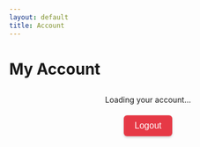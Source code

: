 ```yaml
---
layout: default
title: Account
---
```


# My Account

<div id="account-info" style="text-align:center; margin-top:30px;">
  <p>Loading your account...</p>
</div>

<div style="text-align:center; margin-top:20px;">
  <button id="logout-btn" style="
      background: #e63946;
      color: white;
      border: none;
      padding: 10px 20px;
      font-size: 16px;
      border-radius: 6px;
      cursor: pointer;
      box-shadow: 0 2px 4px rgba(0,0,0,0.2);
  ">
    Logout
  </button>
</div>

<script src="https://cdn.jsdelivr.net/npm/@supabase/supabase-js"></script>
<script>
const SUPABASE_URL = "https://lkhrfezubnpdzyduoglu.supabase.co";
const SUPABASE_ANON_KEY = "eyJhbGciOiJIUzI1NiIsInR5cCI6IkpXVCJ9.eyJpc3MiOiJzdXBhYmFzZSIsInJlZiI6ImxraHJmZXp1Ym5wZHp5ZHVvZ2x1Iiwicm9sZSI6ImFub24iLCJpYXQiOjE3NTU3NzQ3NTYsImV4cCI6MjA3MTM1MDc1Nn0.CmXHYzLAP370bjXa9mjSa-O7uH4sx3ADl7djAvQSWOY";

const supabase = window.supabase.createClient(SUPABASE_URL, SUPABASE_ANON_KEY);

// 🔹 Function to load account info
async function loadAccount() {
  const { data: { session } } = await supabase.auth.getSession();
  const container = document.getElementById("account-info");

  if (!session) {
    container.innerHTML = "<p>You are not logged in. <a href='/login/'>Login here</a></p>";
    document.getElementById("logout-btn").style.display = "none";
    return;
  }

  const user = session.user;

  const name = user.user_metadata.full_name || "No name";
  const email = user.email;
  const avatar = user.user_metadata.avatar_url || "https://via.placeholder.com/100";

  container.innerHTML = `
    <img src="${avatar}" alt="Profile Picture" width="100" height="100" style="border-radius:50%; margin-bottom:10px;">
    <h2>${name}</h2>
    <p>${email}</p>
  `;
}

// 🔹 Load account info on page load
loadAccount();

// 🔹 Logout handler
document.getElementById("logout-btn").addEventListener("click", async () => {
  await supabase.auth.signOut();
  window.location.href = "/"; // back to home
});
</script>
